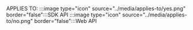 APPLIES TO: :::image type="icon" source="../media/applies-to/yes.png" border="false":::SDK API :::image type="icon" source="../media/applies-to/no.png" border="false":::Web API